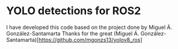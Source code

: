 # YOLO detections for ROS2

I have developed this code based on the project done by Miguel Á. González-Santamarta
Thanks for the great (Miguel Á. González-Santamarta)[https://github.com/mgonzs13/yolov8_ros]